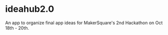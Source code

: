 ideahub2.0
==========

An app to organize final app ideas for MakerSquare's 2nd Hackathon on Oct 18th - 20th.
